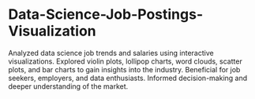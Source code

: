 # Data-Science-Job-Postings-Visualization
Analyzed data science job trends and salaries using interactive visualizations. Explored violin plots, lollipop charts, word clouds, scatter plots, and bar charts to gain insights into the industry. Beneficial for job seekers, employers, and data enthusiasts. Informed decision-making and deeper understanding of the market.
